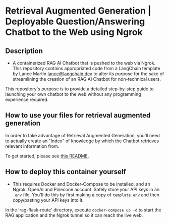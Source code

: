 # Retrieval Augmented Generation | Deployable Question/Answering Chatbot to the Web using Ngrok
## Description
- A containerized RAG AI Chatbot that is pushed to the web via Ngrok.
This repository contains appropriated code from a LangChain template by Lance Martin <lance@langchain.dev> to alter its purpose for the sake of streamlining the creation of an RAG AI Chatbot for non-technical users.

This repository's purpose is to provide a detailed step-by-step guide to launching your own chatbot to the web without any programming experience required.

## How to use your files for retrieval augmented generation
In order to take advantage of Retrieval Augmented Generation, you'll need to actually create an "Index" of knowledge by which the Chatbot retrieves relevant information from.

To get started, please see [this README](./rag-route/database/README.md "Step by step guidance").

## How to deploy this container yourself
- This requires Docker and Docker-Compose to be installed, and an Ngrok, OpenAI and Pinecone account. Safely store your API keys in an `.env` file. You'll do this by first making a copy of `template.env` and then copy/pasting your API keys into it.

In the 'rag-flask-route' directory, execute `docker-compose up -d` to start the RAG application and the Ngrok tunnel so it can reach the live web.